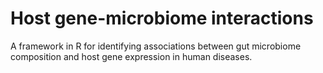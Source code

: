 # Host gene-microbiome interactions
A framework in R for identifying associations between gut microbiome composition and host gene expression in human diseases.  
